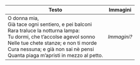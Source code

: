 


|   Testo  |   Immagini  |
| --- | --- |
| O donna mia, <br>Già tace ogni sentiero, e pei balconi<br>Rara traluce la notturna lampa:<br>Tu dormi, che t’accolse agevol sonno<br>Nelle tue chete stanze; e non ti morde<br>Cura nessuna; e già non sai nè pensi<br>Quanta piaga m’apristi in mezzo al petto.  |  *Immagini?*   |


